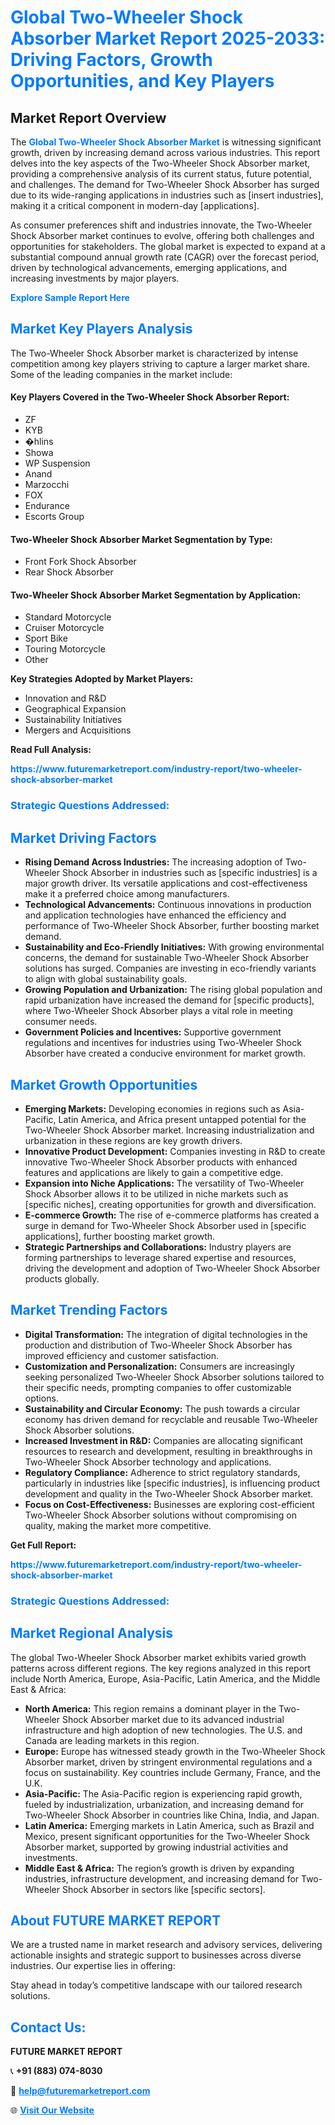 <h1 style="color: #007BFF;">Global Two-Wheeler Shock Absorber Market Report 2025-2033: Driving Factors, Growth Opportunities, and Key Players</h1>

<section id="overview">
<h2>Market Report Overview</h2>
<p>The <a href="https://www.futuremarketreport.com/industry-report/two-wheeler-shock-absorber-market" style="color: #007BFF; text-decoration: none;"><strong>Global Two-Wheeler Shock Absorber Market</strong></a> is witnessing significant growth, driven by increasing demand across various industries. This report delves into the key aspects of the Two-Wheeler Shock Absorber market, providing a comprehensive analysis of its current status, future potential, and challenges. The demand for Two-Wheeler Shock Absorber has surged due to its wide-ranging applications in industries such as [insert industries], making it a critical component in modern-day [applications].</p>
<p>As consumer preferences shift and industries innovate, the Two-Wheeler Shock Absorber market continues to evolve, offering both challenges and opportunities for stakeholders. The global market is expected to expand at a substantial compound annual growth rate (CAGR) over the forecast period, driven by technological advancements, emerging applications, and increasing investments by major players.</p>
</section>

<section id="overview">
<p><a href="https://www.futuremarketreport.com/request-sample/reportId=55284" style="color: #007BFF; text-decoration: none;"><strong>Explore Sample Report Here</strong></a></p>
</section>

<section id="key-players">
<h2 style="color: #007BFF;">Market Key Players Analysis</h2>
<p>The Two-Wheeler Shock Absorber market is characterized by intense competition among key players striving to capture a larger market share. Some of the leading companies in the market include:</p>
<h4>Key Players Covered in the Two-Wheeler Shock Absorber Report:</h4>
<ul><li>ZF</li><li>KYB</li><li>�hlins</li><li>Showa</li><li>WP Suspension</li><li>Anand</li><li>Marzocchi</li><li>FOX</li><li>Endurance</li><li>Escorts Group</li></ul>
<h4>Two-Wheeler Shock Absorber Market Segmentation by Type:</h4>
<ul><li>Front Fork Shock Absorber</li><li>Rear Shock Absorber</li></ul>

<h4>Two-Wheeler Shock Absorber Market Segmentation by Application:</h4>
<ul><li>Standard Motorcycle</li><li>Cruiser Motorcycle</li><li>Sport Bike</li><li>Touring Motorcycle</li><li>Other</li></ul>
<p><strong>Key Strategies Adopted by Market Players:</strong></p>
<ul>
<li>Innovation and R&D</li>
<li>Geographical Expansion</li>
<li>Sustainability Initiatives</li>
<li>Mergers and Acquisitions</li>
</ul>
</section>

<section>
<p><strong>Read Full Analysis: </strong></p><a href="https://www.futuremarketreport.com/industry-report/two-wheeler-shock-absorber-market" style="color: #007BFF; text-decoration: none;"><strong>https://www.futuremarketreport.com/industry-report/two-wheeler-shock-absorber-market</strong></a>
<h3 style="color: #007BFF;">Strategic Questions Addressed:</h3>
</section>

<section id="driving-factors">
<h2 style="color: #007BFF;">Market Driving Factors</h2>
<ul>
<li><strong>Rising Demand Across Industries:</strong> The increasing adoption of Two-Wheeler Shock Absorber in industries such as [specific industries] is a major growth driver. Its versatile applications and cost-effectiveness make it a preferred choice among manufacturers.</li>
<li><strong>Technological Advancements:</strong> Continuous innovations in production and application technologies have enhanced the efficiency and performance of Two-Wheeler Shock Absorber, further boosting market demand.</li>
<li><strong>Sustainability and Eco-Friendly Initiatives:</strong> With growing environmental concerns, the demand for sustainable Two-Wheeler Shock Absorber solutions has surged. Companies are investing in eco-friendly variants to align with global sustainability goals.</li>
<li><strong>Growing Population and Urbanization:</strong> The rising global population and rapid urbanization have increased the demand for [specific products], where Two-Wheeler Shock Absorber plays a vital role in meeting consumer needs.</li>
<li><strong>Government Policies and Incentives:</strong> Supportive government regulations and incentives for industries using Two-Wheeler Shock Absorber have created a conducive environment for market growth.</li>
</ul>
</section>

<section id="growth-opportunities">
<h2 style="color: #007BFF;">Market Growth Opportunities</h2>
<ul>
<li><strong>Emerging Markets:</strong> Developing economies in regions such as Asia-Pacific, Latin America, and Africa present untapped potential for the Two-Wheeler Shock Absorber market. Increasing industrialization and urbanization in these regions are key growth drivers.</li>
<li><strong>Innovative Product Development:</strong> Companies investing in R&D to create innovative Two-Wheeler Shock Absorber products with enhanced features and applications are likely to gain a competitive edge.</li>
<li><strong>Expansion into Niche Applications:</strong> The versatility of Two-Wheeler Shock Absorber allows it to be utilized in niche markets such as [specific niches], creating opportunities for growth and diversification.</li>
<li><strong>E-commerce Growth:</strong> The rise of e-commerce platforms has created a surge in demand for Two-Wheeler Shock Absorber used in [specific applications], further boosting market growth.</li>
<li><strong>Strategic Partnerships and Collaborations:</strong> Industry players are forming partnerships to leverage shared expertise and resources, driving the development and adoption of Two-Wheeler Shock Absorber products globally.</li>
</ul>
</section>

<section id="trending-factors">
<h2 style="color: #007BFF;">Market Trending Factors</h2>
<ul>
<li><strong>Digital Transformation:</strong> The integration of digital technologies in the production and distribution of Two-Wheeler Shock Absorber has improved efficiency and customer satisfaction.</li>
<li><strong>Customization and Personalization:</strong> Consumers are increasingly seeking personalized Two-Wheeler Shock Absorber solutions tailored to their specific needs, prompting companies to offer customizable options.</li>
<li><strong>Sustainability and Circular Economy:</strong> The push towards a circular economy has driven demand for recyclable and reusable Two-Wheeler Shock Absorber solutions.</li>
<li><strong>Increased Investment in R&D:</strong> Companies are allocating significant resources to research and development, resulting in breakthroughs in Two-Wheeler Shock Absorber technology and applications.</li>
<li><strong>Regulatory Compliance:</strong> Adherence to strict regulatory standards, particularly in industries like [specific industries], is influencing product development and quality in the Two-Wheeler Shock Absorber market.</li>
<li><strong>Focus on Cost-Effectiveness:</strong> Businesses are exploring cost-efficient Two-Wheeler Shock Absorber solutions without compromising on quality, making the market more competitive.</li>
</ul>
</section>

<section>
<p><strong>Get Full Report: </strong></p><a href="https://www.futuremarketreport.com/industry-report/two-wheeler-shock-absorber-market" style="color: #007BFF; text-decoration: none;"><strong>https://www.futuremarketreport.com/industry-report/two-wheeler-shock-absorber-market</strong></a>
<h3 style="color: #007BFF;">Strategic Questions Addressed:</h3>
</section>


<section id="regional-analysis">
<h2 style="color: #007BFF;">Market Regional Analysis</h2>
<p>The global Two-Wheeler Shock Absorber market exhibits varied growth patterns across different regions. The key regions analyzed in this report include North America, Europe, Asia-Pacific, Latin America, and the Middle East & Africa:</p>
<ul>
<li><strong>North America:</strong> This region remains a dominant player in the Two-Wheeler Shock Absorber market due to its advanced industrial infrastructure and high adoption of new technologies. The U.S. and Canada are leading markets in this region.</li>
<li><strong>Europe:</strong> Europe has witnessed steady growth in the Two-Wheeler Shock Absorber market, driven by stringent environmental regulations and a focus on sustainability. Key countries include Germany, France, and the U.K.</li>
<li><strong>Asia-Pacific:</strong> The Asia-Pacific region is experiencing rapid growth, fueled by industrialization, urbanization, and increasing demand for Two-Wheeler Shock Absorber in countries like China, India, and Japan.</li>
<li><strong>Latin America:</strong> Emerging markets in Latin America, such as Brazil and Mexico, present significant opportunities for the Two-Wheeler Shock Absorber market, supported by growing industrial activities and investments.</li>
<li><strong>Middle East & Africa:</strong> The region’s growth is driven by expanding industries, infrastructure development, and increasing demand for Two-Wheeler Shock Absorber in sectors like [specific sectors].</li>
</ul>
</section>

<footer>
<h2 style="color: #007BFF;">About FUTURE MARKET REPORT</h2>
<p>We are a trusted name in market research and advisory services, delivering actionable insights and strategic support to businesses across diverse industries. Our expertise lies in offering:</p>

<p>Stay ahead in today’s competitive landscape with our tailored research solutions.</p>

<h2 style="color: #007BFF;">Contact Us:</h2>
<p><strong>FUTURE MARKET REPORT</strong></p>
<p>📞 <strong>+91 (883) 074-8030</strong></p>
<p>📧 <strong><a href="mailto:help@futuremarketreport.com" style="color: #007BFF;">help@futuremarketreport.com</a></strong></p>
<p>🌐 <strong><a href="https://www.futuremarketreport.com/" style="color: #007BFF;">Visit Our Website</a></strong></p>
</footer>